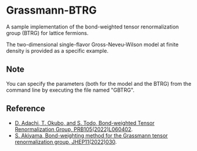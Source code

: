 # Grassmann-BTRG

A sample implementation of the bond-weighted tensor renormalization group (BTRG) for lattice fermions.

The two-dimensional single-flavor Gross-Neveu-Wilson model at finite density is provided as a specific example.

## Note

You can specify the parameters (both for the model and the BTRG) from the command line by executing the file named "GBTRG".

## Reference

- [D. Adachi, T. Okubo, and S. Todo, Bond-weighted Tensor Renormalization Group, PRB105(2022)L060402](https://journals.aps.org/prb/abstract/10.1103/PhysRevB.105.L060402).
- [S. Akiyama, Bond-weighting method for the Grassmann tensor renormalization group, JHEP11(2022)030](https://link.springer.com/article/10.1007/JHEP11(2022)030).

